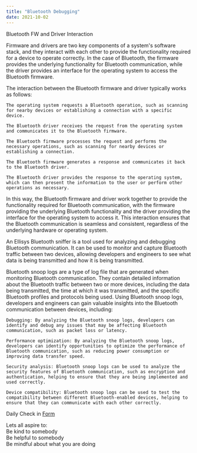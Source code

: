 ```yaml
---
title: "Bluetooth Debugging"
date: 2021-10-02
---  
```


Bluetooth FW and Driver Interaction

Firmware and drivers are two key components of a system's software stack, and they interact with each other to provide the functionality required for a device to operate correctly. In the case of Bluetooth, the firmware provides the underlying functionality for Bluetooth communication, while the driver provides an interface for the operating system to access the Bluetooth firmware.

The interaction between the Bluetooth firmware and driver typically works as follows:

    The operating system requests a Bluetooth operation, such as scanning for nearby devices or establishing a connection with a specific device.

    The Bluetooth driver receives the request from the operating system and communicates it to the Bluetooth firmware.

    The Bluetooth firmware processes the request and performs the necessary operations, such as scanning for nearby devices or establishing a connection.

    The Bluetooth firmware generates a response and communicates it back to the Bluetooth driver.

    The Bluetooth driver provides the response to the operating system, which can then present the information to the user or perform other operations as necessary.

In this way, the Bluetooth firmware and driver work together to provide the functionality required for Bluetooth communication, with the firmware providing the underlying Bluetooth functionality and the driver providing the interface for the operating system to access it. This interaction ensures that the Bluetooth communication is seamless and consistent, regardless of the underlying hardware or operating system.

An Ellisys Bluetooth sniffer is a tool used for analyzing and debugging Bluetooth communication. It can be used to monitor and capture Bluetooth traffic between two devices, allowing developers and engineers to see what data is being transmitted and how it is being transmitted.

Bluetooth snoop logs are a type of log file that are generated when monitoring Bluetooth communication. They contain detailed information about the Bluetooth traffic between two or more devices, including the data being transmitted, the time at which it was transmitted, and the specific Bluetooth profiles and protocols being used. Using Bluetooth snoop logs, developers and engineers can gain valuable insights into the Bluetooth communication between devices, including:

    Debugging: By analyzing the Bluetooth snoop logs, developers can identify and debug any issues that may be affecting Bluetooth communication, such as packet loss or latency.

    Performance optimization: By analyzing the Bluetooth snoop logs, developers can identify opportunities to optimize the performance of Bluetooth communication, such as reducing power consumption or improving data transfer speed.

    Security analysis: Bluetooth snoop logs can be used to analyze the security features of Bluetooth communication, such as encryption and authentication, helping to ensure that they are being implemented and used correctly.

    Device compatibility: Bluetooth snoop logs can be used to test the compatibility between different Bluetooth-enabled devices, helping to ensure that they can communicate with each other correctly.


Daily Check in [Form](https://forms.gle/BRA4EH2sMoZdLPgE8)

Lets all aspire to:  
Be kind to somebody  
Be helpful to somebody  
Be mindful about what you are doing
